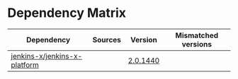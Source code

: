 # Dependency Matrix

Dependency | Sources | Version | Mismatched versions
---------- | ------- | ------- | -------------------
[jenkins-x/jenkins-x-platform](https://github.com/jenkins-x/jenkins-x-platform) |  | [2.0.1440](https://github.com/jenkins-x/jenkins-x-platform/releases/tag/v2.0.1440) | 
